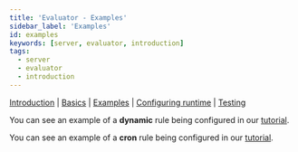 ```yaml
---
title: 'Evaluator - Examples'
sidebar_label: 'Examples'
id: examples
keywords: [server, evaluator, introduction]
tags:
  - server
  - evaluator
  - introduction
---
```


[Introduction](../../../server/evaluator/introduction) | [Basics](../../../server/evaluator/basics) | [Examples](../../../server/evaluator/examples) | [Configuring runtime](../../../server/evaluator/configuring-runtime) | [Testing](../../../server/evaluator/testing)


You can see an example of a **dynamic** rule being configured in our [tutorial](../../../getting-started/go-to-the-next-level/setting-genesis-evaluator-rules/#dynamic-rules-conditional-rules).

You can see an example of a **cron** rule being configured in our [tutorial](../../../getting-started/go-to-the-next-level/setting-genesis-evaluator-rules/#static-rules-cron-rules).
